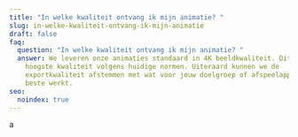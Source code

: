 ```yaml
---
title: "In welke kwaliteit ontvang ik mijn animatie? "
slug: in-welke-kwaliteit-ontvang-ik-mijn-animatie
draft: false
faq:
  question: "In welke kwaliteit ontvang ik mijn animatie? "
  answer: We leveren onze animaties standaard in 4K beeldkwaliteit. Dit is de
    hoogste kwaliteit volgens huidige normen. Uiteraard kunnen we de
    exportkwaliteit afstemmen met wat voor jouw doelgroep of afspeelapparaat het
    beste werkt.
seo:
  noindex: true
---
```

a